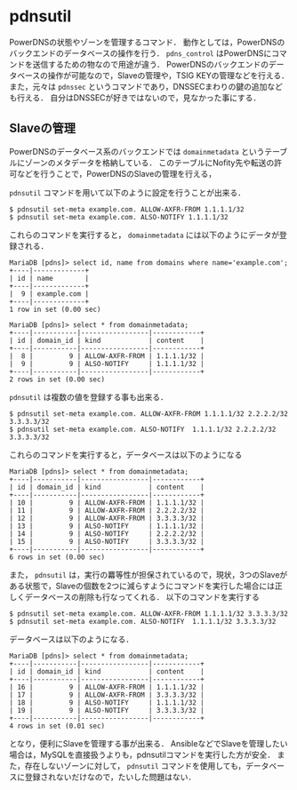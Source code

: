 # pdnsutil
PowerDNSの状態やゾーンを管理するコマンド．
動作としては，PowerDNSのバックエンドのデータベースの操作を行う．
`pdns_control` はPowerDNSにコマンドを送信するための物なので用途が違う．
PowerDNSのバックエンドのデータベースの操作が可能なので，Slaveの管理や，TSIG KEYの管理などを行える．
また，元々は `pdnssec` というコマンドであり，DNSSECまわりの鍵の追加なども行える．
自分はDNSSECが好きではないので，見なかった事にする．


## Slaveの管理
PowerDNSのデータベース系のバックエンドでは `domainmetadata` というテーブルにゾーンのメタデータを格納している．
このテーブルにNofity先や転送の許可などを行うことで，PowerDNSのSlaveの管理を行える，

`pdnsutil` コマンドを用いて以下のように設定を行うことが出来る．
```console
$ pdnsutil set-meta example.com. ALLOW-AXFR-FROM 1.1.1.1/32
$ pdnsutil set-meta example.com. ALSO-NOTIFY 1.1.1.1/32
```
これらのコマンドを実行すると， `domainmetadata` には以下のようにデータが登録される．
```
MariaDB [pdns]> select id, name from domains where name='example.com';
+----|-------------+
| id | name        |
+----|-------------+
|  9 | example.com |
+----|-------------+
1 row in set (0.00 sec)

MariaDB [pdns]> select * from domainmetadata;
+----|-----------|-----------------|------------+
| id | domain_id | kind            | content    |
+----|-----------|-----------------|------------+
|  8 |         9 | ALLOW-AXFR-FROM | 1.1.1.1/32 |
|  9 |         9 | ALSO-NOTIFY     | 1.1.1.1/32 |
+----|-----------|-----------------|------------+
2 rows in set (0.00 sec)

```


`pdnsutil` は複数の値を登録する事も出来る．
```console
$ pdnsutil set-meta example.com. ALLOW-AXFR-FROM 1.1.1.1/32 2.2.2.2/32 3.3.3.3/32
$ pdnsutil set-meta example.com. ALSO-NOTIFY  1.1.1.1/32 2.2.2.2/32 3.3.3.3/32
```
これらのコマンドを実行すると，データベースは以下のようになる
```
MariaDB [pdns]> select * from domainmetadata;
+----|-----------|-----------------|------------+
| id | domain_id | kind            | content    |
+----|-----------|-----------------|------------+
| 10 |         9 | ALLOW-AXFR-FROM | 1.1.1.1/32 |
| 11 |         9 | ALLOW-AXFR-FROM | 2.2.2.2/32 |
| 12 |         9 | ALLOW-AXFR-FROM | 3.3.3.3/32 |
| 13 |         9 | ALSO-NOTIFY     | 1.1.1.1/32 |
| 14 |         9 | ALSO-NOTIFY     | 2.2.2.2/32 |
| 15 |         9 | ALSO-NOTIFY     | 3.3.3.3/32 |
+----|-----------|-----------------|------------+
6 rows in set (0.00 sec)
```


また， `pdnsutil` は，実行の羃等性が担保されているので，現状，3つのSlaveがある状態で，Slaveの個数を2つに減らすようにコマンドを実行した場合には正しくデータベースの削除も行なってくれる．
以下のコマンドを実行する
```console
$ pdnsutil set-meta example.com. ALLOW-AXFR-FROM 1.1.1.1/32 3.3.3.3/32
$ pdnsutil set-meta example.com. ALSO-NOTIFY  1.1.1.1/32 3.3.3.3/32
```
データベースは以下のようになる．
```
MariaDB [pdns]> select * from domainmetadata;
+----|-----------|-----------------|------------+
| id | domain_id | kind            | content    |
+----|-----------|-----------------|------------+
| 16 |         9 | ALLOW-AXFR-FROM | 1.1.1.1/32 |
| 17 |         9 | ALLOW-AXFR-FROM | 3.3.3.3/32 |
| 18 |         9 | ALSO-NOTIFY     | 1.1.1.1/32 |
| 19 |         9 | ALSO-NOTIFY     | 3.3.3.3/32 |
+----|-----------|-----------------|------------+
4 rows in set (0.01 sec)
```
となり，便利にSlaveを管理する事が出来る．
AnsibleなどでSlaveを管理したい場合は，MySQLを直接扱うよりも，pdnsutilコマンドを実行した方が安全．
また，存在しないゾーンに対して， `pdnsutil` コマンドを使用しても，データベースに登録されないだけなので，たいした問題はない．
